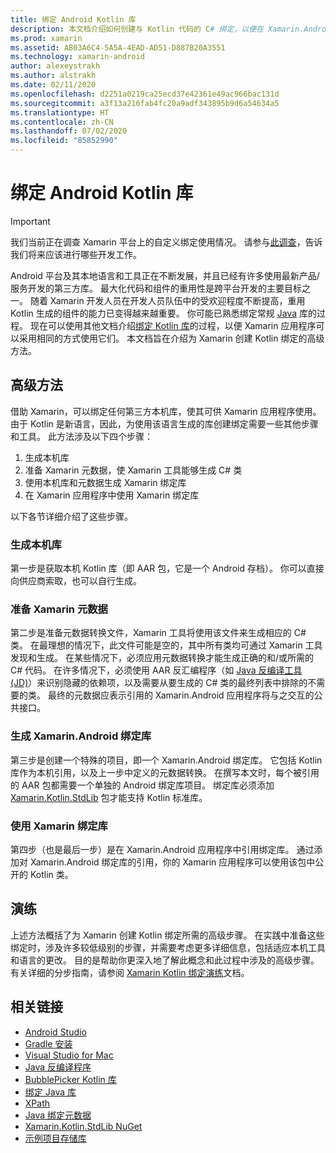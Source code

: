 ```yaml
---
title: 绑定 Android Kotlin 库
description: 本文档介绍如何创建与 Kotlin 代码的 C# 绑定，以便在 Xamarin.Android 应用程序中使用本机库。
ms.prod: xamarin
ms.assetid: AB03A6C4-5A5A-4EAD-AD51-D887B20A3551
ms.technology: xamarin-android
author: alexeystrakh
ms.author: alstrakh
ms.date: 02/11/2020
ms.openlocfilehash: d2251a0219ca25ecd37e42361e49ac966bac131d
ms.sourcegitcommit: a3f13a216fab4fc20a9adf343895b9d6a54634a5
ms.translationtype: HT
ms.contentlocale: zh-CN
ms.lasthandoff: 07/02/2020
ms.locfileid: "85852990"
---
```

# <a name="bind-android-kotlin-libraries"></a>绑定 Android Kotlin 库

> [!IMPORTANT]
> 我们当前正在调查 Xamarin 平台上的自定义绑定使用情况。 请参与[此调查](https://www.surveymonkey.com/r/KKBHNLT)，告诉我们将来应该进行哪些开发工作。

Android 平台及其本地语言和工具正在不断发展，并且已经有许多使用最新产品/服务开发的第三方库。 最大化代码和组件的重用性是跨平台开发的主要目标之一。 随着 Xamarin 开发人员在开发人员队伍中的受欢迎程度不断提高，重用 Kotlin 生成的组件的能力已变得越来越重要。 你可能已熟悉绑定常规 [Java](https://docs.microsoft.com/xamarin/android/platform/binding-java-library/) 库的过程。 现在可以使用其他文档介绍[绑定 Kotlin 库](walkthrough.md)的过程，以便 Xamarin 应用程序可以采用相同的方式使用它们。 本文档旨在介绍为 Xamarin 创建 Kotlin 绑定的高级方法。

## <a name="high-level-approach"></a>高级方法

借助 Xamarin，可以绑定任何第三方本机库，使其可供 Xamarin 应用程序使用。 由于 Kotlin 是新语言，因此，为使用该语言生成的库创建绑定需要一些其他步骤和工具。 此方法涉及以下四个步骤：

1. 生成本机库
1. 准备 Xamarin 元数据，使 Xamarin 工具能够生成 C# 类
1. 使用本机库和元数据生成 Xamarin 绑定库
1. 在 Xamarin 应用程序中使用 Xamarin 绑定库

以下各节详细介绍了这些步骤。

### <a name="build-the-native-library"></a>生成本机库

第一步是获取本机 Kotlin 库（即 AAR 包，它是一个 Android 存档）。 你可以直接向供应商索取，也可以自行生成。

### <a name="prepare-the-xamarin-metadata"></a>准备 Xamarin 元数据

第二步是准备元数据转换文件，Xamarin 工具将使用该文件来生成相应的 C# 类。 在最理想的情况下，此文件可能是空的，其中所有类均可通过 Xamarin 工具发现和生成。 在某些情况下，必须应用元数据转换才能生成正确的和/或所需的 C# 代码。 在许多情况下，必须使用 AAR 反汇编程序（如 [Java 反编译工具 (JD)](http://java-decompiler.github.io/)）来识别隐藏的依赖项，以及需要从要生成的 C# 类的最终列表中排除的不需要的类。 最终的元数据应表示引用的 Xamarin.Android 应用程序将与之交互的公共接口。

### <a name="build-a-xamarinandroid-binding-library"></a>生成 Xamarin.Android 绑定库

第三步是创建一个特殊的项目，即一个 Xamarin.Android 绑定库。 它包括 Kotlin 库作为本机引用，以及上一步中定义的元数据转换。 在撰写本文时，每个被引用的 AAR 包都需要一个单独的 Android 绑定库项目。 绑定库必须添加 [Xamarin.Kotlin.StdLib](https://www.nuget.org/packages/Xamarin.Kotlin.StdLib/) 包才能支持 Kotlin 标准库。

### <a name="consume-the-xamarin-binding-library"></a>使用 Xamarin 绑定库

第四步（也是最后一步）是在 Xamarin.Android 应用程序中引用绑定库。 通过添加对 Xamarin.Android 绑定库的引用，你的 Xamarin 应用程序可以使用该包中公开的 Kotlin 类。

## <a name="walkthrough"></a>演练

上述方法概括了为 Xamarin 创建 Kotlin 绑定所需的高级步骤。 在实践中准备这些绑定时，涉及许多较低级别的步骤，并需要考虑更多详细信息，包括适应本机工具和语言的更改。 目的是帮助你更深入地了解此概念和此过程中涉及的高级步骤。 有关详细的分步指南，请参阅 [Xamarin Kotlin 绑定演练](walkthrough.md)文档。

## <a name="related-links"></a>相关链接

- [Android Studio](https://developer.android.com/studio)
- [Gradle 安装](https://gradle.org/install/)
- [Visual Studio for Mac](https://visualstudio.microsoft.com/downloads)
- [Java 反编译程序](http://java-decompiler.github.io/)
- [BubblePicker Kotlin 库](https://github.com/igalata/Bubble-Picker)
- [绑定 Java 库](https://docs.microsoft.com/xamarin/android/platform/binding-java-library/)
- [XPath](https://www.w3.org/TR/xpath/)
- [Java 绑定元数据](https://docs.microsoft.com/xamarin/android/platform/binding-java-library/customizing-bindings/java-bindings-metadata)
- [Xamarin.Kotlin.StdLib NuGet](https://www.nuget.org/packages/Xamarin.Kotlin.StdLib/)
- [示例项目存储库](https://github.com/xamcat/xamarin-binding-kotlin-framework)
